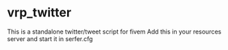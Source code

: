 # vrp_twitter
This is a standalone twitter/tweet script for fivem
Add this in your resources server and start it in serfer.cfg
